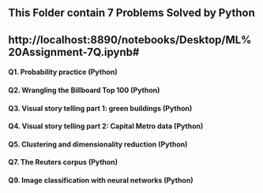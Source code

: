 ## This Folder contain 7 Problems Solved by Python
## http://localhost:8890/notebooks/Desktop/ML%20Assignment-7Q.ipynb#
#### Q1. Probability practice (Python)
#### Q2. Wrangling the Billboard Top 100 (Python)
#### Q3. Visual story telling part 1: green buildings (Python)
#### Q4. Visual story telling part 2: Capital Metro data (Python)
#### Q5. Clustering and dimensionality reduction (Python)
#### Q7. The Reuters corpus (Python)
#### Q9. Image classification with neural networks (Python)
